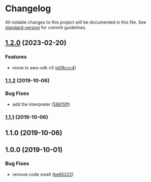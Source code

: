 # Changelog

All notable changes to this project will be documented in this file. See [standard-version](https://github.com/conventional-changelog/standard-version) for commit guidelines.

## [1.2.0](https://github.com/loopingz/iam-policy-optimizer/compare/v1.1.2...v1.2.0) (2023-02-20)


### Features

* move to aws-sdk v3 ([e09ccc4](https://github.com/loopingz/iam-policy-optimizer/commit/e09ccc4564e2a93acf8c2ddeba8607c5aae45f00))

### [1.1.2](https://github.com/loopingz/iam-policy-optimizer/compare/v1.1.1...v1.1.2) (2019-10-06)


### Bug Fixes

* add the interpreter ([58615ff](https://github.com/loopingz/iam-policy-optimizer/commit/58615ff))

### [1.1.1](https://github.com/loopingz/iam-policy-optimizer/compare/v1.1.0...v1.1.1) (2019-10-06)

## 1.1.0 (2019-10-06)

## 1.0.0 (2019-10-01)


### Bug Fixes

* remove code smell ([be65222](https://github.com/loopingz/iam-policy-optimizer/commit/be65222))
